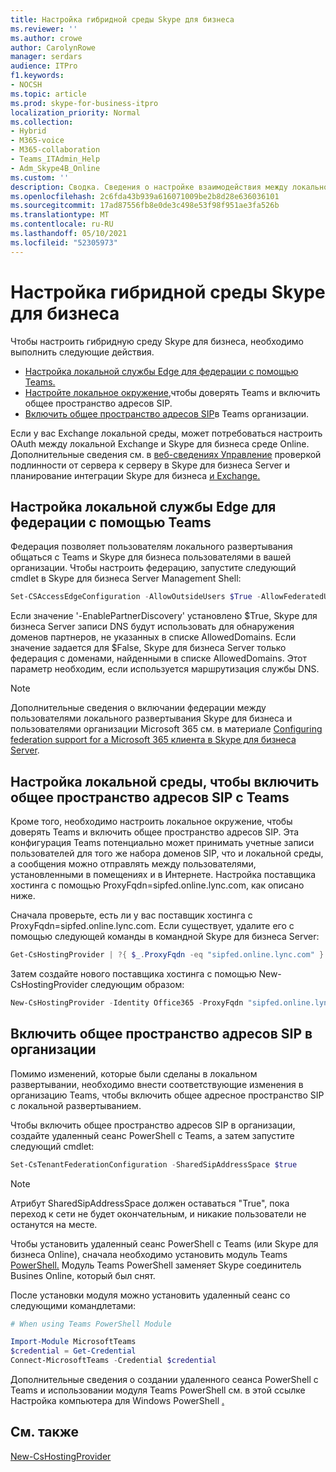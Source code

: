 ```yaml
---
title: Настройка гибридной среды Skype для бизнеса
ms.reviewer: ''
ms.author: crowe
author: CarolynRowe
manager: serdars
audience: ITPro
f1.keywords:
- NOCSH
ms.topic: article
ms.prod: skype-for-business-itpro
localization_priority: Normal
ms.collection:
- Hybrid
- M365-voice
- M365-collaboration
- Teams_ITAdmin_Help
- Adm_Skype4B_Online
ms.custom: ''
description: Сводка. Сведения о настройке взаимодействия между локальной развертыванием и Teams.
ms.openlocfilehash: 2c6fda43b939a616071009be2b8d28e636036101
ms.sourcegitcommit: 17ad87556fb8e0de3c498e53f98f951ae3fa526b
ms.translationtype: MT
ms.contentlocale: ru-RU
ms.lasthandoff: 05/10/2021
ms.locfileid: "52305973"
---
```

# <a name="configure-skype-for-business-hybrid"></a>Настройка гибридной среды Skype для бизнеса

Чтобы настроить гибридную среду Skype для бизнеса, необходимо выполнить следующие действия.

- [Настройка локальной службы Edge для федерации с помощью Teams.](#configure-your-on-premises-edge-service-to-federate-with-teams)
- [Настройте локальное окружение,](#configure-your-on-premises-environment-to-enable-shared-sip-address-space-with-teams)чтобы доверять Teams и включить общее пространство адресов SIP.
- [Включить общее пространство адресов SIP](#enable-shared-sip-address-space-in-your-organization)в Teams организации.

Если у вас Exchange локальной среды, может потребоваться настроить OAuth между локальной Exchange и Skype для бизнеса среде Online. Дополнительные сведения см. в [веб-сведениях Управление](../../SfbServer/manage/authentication/server-to-server-and-partner-applications.md) проверкой подлинности от сервера к серверу в Skype для бизнеса Server и планирование интеграции Skype для бизнеса [и Exchange.](../../SfbServer/plan-your-deployment/integrate-with-exchange/integrate-with-exchange.md#feature_support) 
  
## <a name="configure-your-on-premises-edge-service-to-federate-with-teams"></a>Настройка локальной службы Edge для федерации с помощью Teams

Федерация позволяет пользователям локального развертывания общаться с Teams и Skype для бизнеса пользователями в вашей организации. Чтобы настроить федерацию, запустите следующий cmdlet в Skype для бизнеса Server Management Shell:
  
```PowerShell
Set-CSAccessEdgeConfiguration -AllowOutsideUsers $True -AllowFederatedUsers $True -EnablePartnerDiscovery $True -UseDnsSrvRouting
```

Если значение '-EnablePartnerDiscovery' установлено $True, Skype для бизнеса Server записи DNS будут использовать для обнаружения доменов партнеров, не указанных в списке AllowedDomains. Если значение задается для $False, Skype для бизнеса Server только федерация с доменами, найденными в списке AllowedDomains. Этот параметр необходим, если используется маршрутизация службы DNS.

> [!NOTE]
> Дополнительные сведения о включании федерации между пользователями локального развертывания Skype для бизнеса и пользователями организации Microsoft 365 см. в материале [Configuring federation support for a Microsoft 365 клиента в Skype для бизнеса Server](../../SfbServer/manage/federation-and-external-access/federation-support/configuring-federation-support.md).


## <a name="configure-your-on-premises-environment-to-enable-shared-sip-address-space-with-teams"></a>Настройка локальной среды, чтобы включить общее пространство адресов SIP с Teams

Кроме того, необходимо настроить локальное окружение, чтобы доверять Teams и включить общее пространство адресов SIP. Эта конфигурация Teams потенциально может принимать учетные записи пользователей для того же набора доменов SIP, что и локальной среды, а сообщения можно отправлять между пользователями, установленными в помещениях и в Интернете. Настройка поставщика хостинга с помощью ProxyFqdn=sipfed.online.lync.com, как описано ниже.

Сначала проверьте, есть ли у вас поставщик хостинга с ProxyFqdn=sipfed.online.lync.com. Если существует, удалите его с помощью следующей команды в командной Skype для бизнеса Server:

```PowerShell
Get-CsHostingProvider | ?{ $_.ProxyFqdn -eq "sipfed.online.lync.com" } | Remove-CsHostingProvider
```

Затем создайте нового поставщика хостинга с помощью New-CsHostingProvider следующим образом: 

```PowerShell
New-CsHostingProvider -Identity Office365 -ProxyFqdn "sipfed.online.lync.com" -Enabled $true -EnabledSharedAddressSpace $true -HostsOCSUsers $true -VerificationLevel UseSourceVerification -IsLocal $false -AutodiscoverUrl https://webdir.online.lync.com/Autodiscover/AutodiscoverService.svc/root 
```

 ## <a name="enable-shared-sip-address-space-in-your-organization"></a>Включить общее пространство адресов SIP в организации
  
Помимо изменений, которые были сделаны в локальном развертывании, необходимо внести соответствующие изменения в организацию Teams, чтобы включить общее адресное пространство SIP с локальной развертыванием.  

Чтобы включить общее пространство адресов SIP в организации, создайте удаленный сеанс PowerShell с Teams, а затем запустите следующий cmdlet:
  
```PowerShell
Set-CsTenantFederationConfiguration -SharedSipAddressSpace $true
```

> [!NOTE]
> Атрибут SharedSipAddressSpace должен оставаться "True", пока переход к сети не будет окончательным, и никакие пользователи не останутся на месте. 
  
Чтобы установить удаленный сеанс PowerShell с Teams (или Skype для бизнеса Online), сначала необходимо установить модуль Teams [PowerShell.](/microsoftteams/teams-powershell-install) Модуль Teams PowerShell заменяет Skype соединитель Busines Online, который был снят.
  
После установки модуля можно установить удаленный сеанс со следующими командлетами:
   ```powershell
   # When using Teams PowerShell Module

   Import-Module MicrosoftTeams
   $credential = Get-Credential
   Connect-MicrosoftTeams -Credential $credential
   ```

Дополнительные сведения о создании удаленного сеанса PowerShell с Teams и использовании модуля Teams PowerShell см. в этой ссылке Настройка компьютера для Windows PowerShell [.](../../SfbOnline/set-up-your-computer-for-windows-powershell/set-up-your-computer-for-windows-powershell.md)
  


## <a name="see-also"></a>См. также

[New-CsHostingProvider](/powershell/module/skype/new-cshostingprovider?view=skype-ps)
